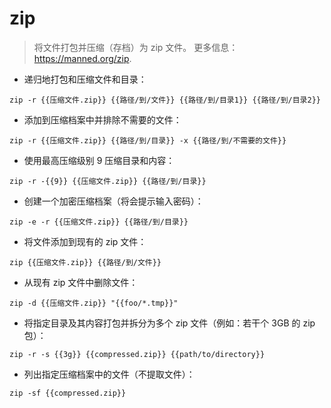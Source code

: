 # zip

> 将文件打包并压缩（存档）为 zip 文件。
> 更多信息： <https://manned.org/zip>.

- 递归地打包和压缩文件和目录：

`zip -r {{压缩文件.zip}} {{路径/到/文件}} {{路径/到/目录1}} {{路径/到/目录2}}`

- 添加到压缩档案中并排除不需要的文件：

`zip -r {{压缩文件.zip}} {{路径/到/目录}} -x {{路径/到/不需要的文件}}`

- 使用最高压缩级别 9 压缩目录和内容：

`zip -r -{{9}} {{压缩文件.zip}} {{路径/到/目录}}`

- 创建一个加密压缩档案（将会提示输入密码）：

`zip -e -r {{压缩文件.zip}} {{路径/到/目录}}`

- 将文件添加到现有的 zip 文件：

`zip {{压缩文件.zip}} {{路径/到/文件}}`

- 从现有 zip 文件中删除文件：

`zip -d {{压缩文件.zip}} "{{foo/*.tmp}}"`

- 将指定目录及其内容打包并拆分为多个 zip 文件（例如：若干个 3GB 的 zip 包）：

`zip -r -s {{3g}} {{compressed.zip}} {{path/to/directory}}`

- 列出指定压缩档案中的文件（不提取文件）：

`zip -sf {{compressed.zip}}`
